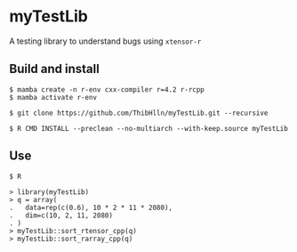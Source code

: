 # myTestLib

A testing library to understand bugs using `xtensor-r`

## Build and install

```shell
$ mamba create -n r-env cxx-compiler r=4.2 r-rcpp
$ mamba activate r-env
```

```shell
$ git clone https://github.com/ThibHlln/myTestLib.git --recursive
```

```shell
$ R CMD INSTALL --preclean --no-multiarch --with-keep.source myTestLib
```

## Use

```shell
$ R
```

```Rconsole
> library(myTestLib)
> q = array(
.   data=rep(c(0.6), 10 * 2 * 11 * 2080),
.   dim=c(10, 2, 11, 2080)
. )
> myTestLib::sort_rtensor_cpp(q)
> myTestLib::sort_rarray_cpp(q)
```

